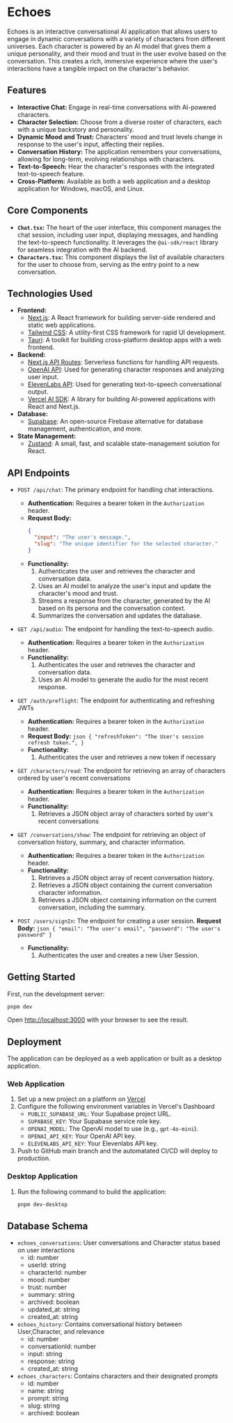 # Echoes

Echoes is an interactive conversational AI application that allows users to engage in dynamic conversations with a variety of characters from different universes. Each character is powered by an AI model that gives them a unique personality, and their mood and trust in the user evolve based on the conversation. This creates a rich, immersive experience where the user's interactions have a tangible impact on the character's behavior.

## Features

*   **Interactive Chat:** Engage in real-time conversations with AI-powered characters.
*   **Character Selection:** Choose from a diverse roster of characters, each with a unique backstory and personality.
*   **Dynamic Mood and Trust:** Characters' mood and trust levels change in response to the user's input, affecting their replies.
*   **Conversation History:** The application remembers your conversations, allowing for long-term, evolving relationships with characters.
*   **Text-to-Speech:** Hear the character's responses with the integrated text-to-speech feature.
*   **Cross-Platform:** Available as both a web application and a desktop application for Windows, macOS, and Linux.

## Core Components

*   **`Chat.tsx`:** The heart of the user interface, this component manages the chat session, including user input, displaying messages, and handling the text-to-speech functionality. It leverages the `@ai-sdk/react` library for seamless integration with the AI backend.
*   **`Characters.tsx`:** This component displays the list of available characters for the user to choose from, serving as the entry point to a new conversation.

## Technologies Used

*   **Frontend:**
    *   [Next.js](https://nextjs.org/): A React framework for building server-side rendered and static web applications.
    *   [Tailwind CSS](https://tailwindcss.com/): A utility-first CSS framework for rapid UI development.
    *   [Tauri](https://tauri.app/): A toolkit for building cross-platform desktop apps with a web frontend.
*   **Backend:**
    *   [Next.js API Routes](https://nextjs.org/docs/app/building-your-application/routing/route-handlers): Serverless functions for handling API requests.
    *   [OpenAI API](https://openai.com/): Used for generating character responses and analyzing user input.
     *   [ElevenLabs API](https://elevenlabs.io/developers): Used for generating text-to-speech conversational output.
    *   [Vercel AI SDK](https://sdk.vercel.ai/): A library for building AI-powered applications with React and Next.js.
*   **Database:**
    *   [Supabase](https://supabase.com/): An open-source Firebase alternative for database management, authentication, and more.
*   **State Management:**
    *   [Zustand](https://github.com/pmndrs/zustand): A small, fast, and scalable state-management solution for React.

## API Endpoints

*   `POST /api/chat`: The primary endpoint for handling chat interactions.
    *   **Authentication:** Requires a bearer token in the `Authorization` header.
    *   **Request Body:**
        ```json
        {
          "input": "The user's message.",
          "slug": "The unique identifier for the selected character."
        }
        ```
    *   **Functionality:**
        1.  Authenticates the user and retrieves the character and conversation data.
        2.  Uses an AI model to analyze the user's input and update the character's mood and trust.
        3.  Streams a response from the character, generated by the AI based on its persona and the conversation context.
        4.  Summarizes the conversation and updates the database.
*   `GET /api/audio`: The endpoint for handling the text-to-speech audio.
    *   **Authentication:** Requires a bearer token in the `Authorization` header.
    *   **Functionality:**
        1.  Authenticates the user and retrieves the character and conversation data.
        2.  Uses an AI model to generate the audio for the most recent response.

*   `GET /auth/preflight`: The endpoint for authenticating and refreshing JWTs
    *   **Authentication:** Requires a bearer token in the `Authorization` header.
     *   **Request Body:**
        ```json
        {
          "refreshToken": "The User's session refresh token.",
        }
        ```
    *   **Functionality:**
        1.  Authenticates the user and retrieves a new token if necessary

*   `GET /characters/read`: The endpoint for retrieving an array of characters ordered by user's recent conversations
    *   **Authentication:** Requires a bearer token in the `Authorization` header.
    *   **Functionality:**
        1.  Retrieves a JSON object array of characters sorted by user's recent conversations

*   `GET /conversations/show`: The endpoint for retrieving an object of conversation history, summary, and character information.
    *   **Authentication:** Requires a bearer token in the `Authorization` header.
    *   **Functionality:**
        1.  Retrieves a JSON object array of recent conversation history.
        2.  Retrieves a JSON object containing the current conversation character information.
        3.  Retrieves a JSON object containing information on the current conversation, including the summary.

*   `POST /users/signIn`: The endpoint for creating a user session.
        **Request Body:**
        ```json
        {
          "email": "The user's email",
          "password": "The user's password"
        }
        ```
    *   **Functionality:**
        1.  Authenticates the user and creates a new User Session.

## Getting Started

First, run the development server:

```bash
pnpm dev
```

Open [http://localhost:3000](http://localhost:3000) with your browser to see the result.

## Deployment

The application can be deployed as a web application or built as a desktop application.

### Web Application

1.  Set up a new project on a platform on [Vercel](https://vercel.com/)
2.  Configure the following environment variables in Vercel's Dashboard
    *   `PUBLIC_SUPABASE_URL`: Your Supabase project URL.
    *   `SUPABASE_KEY`: Your Supabase service role key.
    *   `OPENAI_MODEL`: The OpenAI model to use (e.g., `gpt-4o-mini`).
    *   `OPENAI_API_KEY`: Your OpenAI API key.
    *   `ELEVENLABS_API_KEY`: Your Elevenlabs API key.
3. Push to GitHub main branch and the automatated CI/CD will deploy to production.

### Desktop Application

1.  Run the following command to build the application:
    ```bash
    pnpm dev-desktop
    ```

## Database Schema

*   `echoes_conversations`: User conversations and Character status based on user interactions
    *   id: number
    *   userId: string
    *   characterId: number
    *   mood: number
    *   trust: number
    *   summary: string
    *   archived: boolean
    *   updated_at: string
    *   created_at: string
*   `echoes_history`: Contains conversational history between User,Character, and relevance
    *   id: number
    *   conversationId: number
    *   input: string
    *   response: string
    *   created_at: string
*   `echoes_characters`: Contains characters and their designated prompts
    *   id: number
    *   name: string
    *   prompt: string
    *   slug: string
    *   archived: boolean
